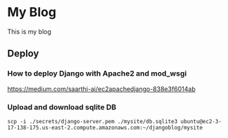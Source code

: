 # My Blog

This is my blog

## Deploy

### How to deploy Django with Apache2 and mod_wsgi

https://medium.com/saarthi-ai/ec2apachedjango-838e3f6014ab

### Upload and download sqlite DB 

`scp -i ./secrets/django-server.pem ./mysite/db.sqlite3 ubuntu@ec2-3-17-138-175.us-east-2.compute.amazonaws.com:~/djangoblog/mysite`